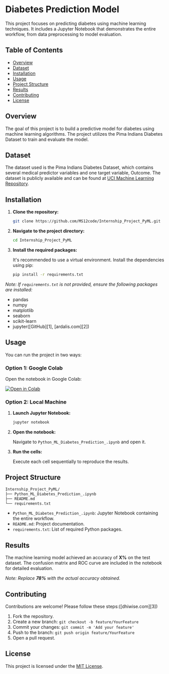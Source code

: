 # Diabetes Prediction Model

This project focuses on predicting diabetes using machine learning techniques. It includes a Jupyter Notebook that demonstrates the entire workflow, from data preprocessing to model evaluation.

## Table of Contents

* [Overview](#overview)
* [Dataset](#dataset)
* [Installation](#installation)
* [Usage](#usage)
* [Project Structure](#project-structure)
* [Results](#results)
* [Contributing](#contributing)
* [License](#license)

## Overview

The goal of this project is to build a predictive model for diabetes using machine learning algorithms. The project utilizes the Pima Indians Diabetes Dataset to train and evaluate the model.

## Dataset

The dataset used is the Pima Indians Diabetes Dataset, which contains several medical predictor variables and one target variable, Outcome. The dataset is publicly available and can be found at [UCI Machine Learning Repository](https://archive.ics.uci.edu/ml/datasets/pima+indians+diabetes).

## Installation

1. **Clone the repository:**

   ```bash
   git clone https://github.com/MS12code/Internship_Project_PyML.git
   ```



2. **Navigate to the project directory:**

   ```bash
   cd Internship_Project_PyML
   ```



3. **Install the required packages:**

   It's recommended to use a virtual environment. Install the dependencies using pip:

   ```bash
   pip install -r requirements.txt
   ```



*Note: If `requirements.txt` is not provided, ensure the following packages are installed:*

* pandas
* numpy
* matplotlib
* seaborn
* scikit-learn
* jupyter([GitHub][1], [ardalis.com][2])

## Usage

You can run the project in two ways:

### Option 1: Google Colab

Open the notebook in Google Colab:

[![Open in Colab](https://colab.research.google.com/assets/colab-badge.svg)](https://colab.research.google.com/drive/1-Q1gAirbaMpP-YSwIuNTo-BDJcdfd_Xg)

### Option 2: Local Machine

1. **Launch Jupyter Notebook:**

   ```bash
   jupyter notebook
   ```



2. **Open the notebook:**

   Navigate to `Python_ML_Diabetes_Prediction_.ipynb` and open it.

3. **Run the cells:**

   Execute each cell sequentially to reproduce the results.

## Project Structure

```bash
Internship_Project_PyML/
├── Python_ML_Diabetes_Prediction_.ipynb
├── README.md
└── requirements.txt
```



* `Python_ML_Diabetes_Prediction_.ipynb`: Jupyter Notebook containing the entire workflow.
* `README.md`: Project documentation.
* `requirements.txt`: List of required Python packages.

## Results

The machine learning model achieved an accuracy of **X%** on the test dataset. The confusion matrix and ROC curve are included in the notebook for detailed evaluation.

*Note: Replace **78%** with the actual accuracy obtained.*

## Contributing

Contributions are welcome! Please follow these steps:([dhiwise.com][3])

1. Fork the repository.
2. Create a new branch: `git checkout -b feature/YourFeature`
3. Commit your changes: `git commit -m 'Add your feature'`
4. Push to the branch: `git push origin feature/YourFeature`
5. Open a pull request.

## License

This project is licensed under the [MIT License](LICENSE).


